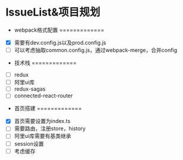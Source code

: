 # IssueList&项目规划
* webpack格式配置
=============
- [x] 需要有dev.config.js以及prod.config.js
- [ ] 可以考虑抽取common.config.js，通过webpack-merge，合并config
* 技术栈
=============
- [ ] redux
- [ ] 阿里ui库
- [ ] redux-sagas
- [ ] connected-react-router

* 首页搭建
=============
- [x] 首页需要设置为index.ts
- [ ] 需要路由，注册store，history
- [ ] 阿里ui库需要有基类继承
- [ ] session设置
- [ ] 考虑缓存
